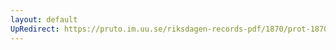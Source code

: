 ```yaml
---
layout: default
UpRedirect: https://pruto.im.uu.se/riksdagen-records-pdf/1870/prot-1870--ak--413.pdf
---
```

